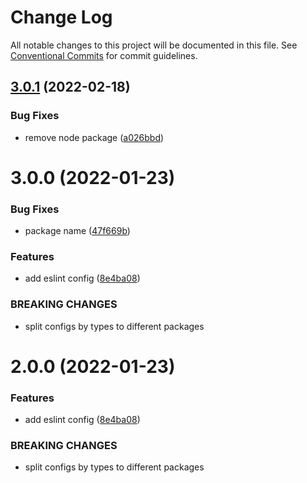 # Change Log

All notable changes to this project will be documented in this file.
See [Conventional Commits](https://conventionalcommits.org) for commit guidelines.

## [3.0.1](https://github.com/karolis-sh/configs/compare/@k.sh/eslint-config@3.0.0...@k.sh/eslint-config@3.0.1) (2022-02-18)


### Bug Fixes

* remove node package ([a026bbd](https://github.com/karolis-sh/configs/commit/a026bbdb5ff3066daa081b3aff11c8a92dd3cc58))





# 3.0.0 (2022-01-23)


### Bug Fixes

* package name ([47f669b](https://github.com/karolis-sh/configs/commit/47f669b418a97eb12813c8ca98e2f9ef0b8c1adf))


### Features

* add eslint config ([8e4ba08](https://github.com/karolis-sh/configs/commit/8e4ba0850ad8d2d15cb8fb233933fcadbf810c83))


### BREAKING CHANGES

* split configs by types to different packages





# 2.0.0 (2022-01-23)


### Features

* add eslint config ([8e4ba08](https://github.com/karolis-sh/configs/commit/8e4ba0850ad8d2d15cb8fb233933fcadbf810c83))


### BREAKING CHANGES

* split configs by types to different packages
